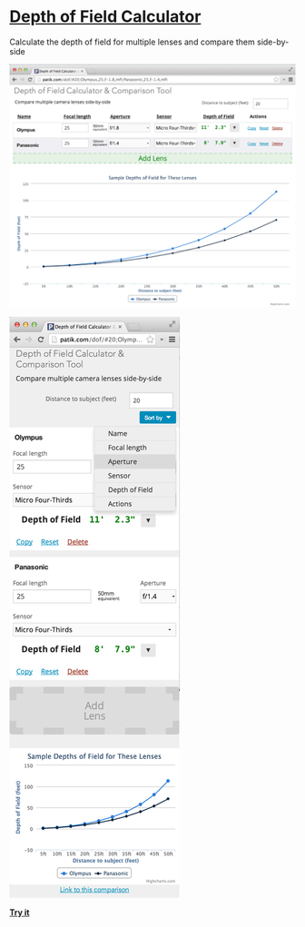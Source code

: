 # [Depth of Field Calculator](http://patik.com/dof/)

Calculate the depth of field for multiple lenses and compare them side-by-side

[![Screenshot of two lens configurations](docs/images/screenshot-v0.0.3.png "Lens comparison")](http://patik.com/dof/#30;Panasonic%2025mm,25,f-1.4,mft;Olympus%2025mm,25,f-1.8,mft)

[![Screenshot of two lens configurations on a small screen](docs/images/screenshot-v0.0.3-mobile.png "Lens comparison")](http://patik.com/dof/#30;Panasonic%2025mm,25,f-1.4,mft;Olympus%2025mm,25,f-1.8,mft)

**[Try it](http://patik.com/dof/)**
